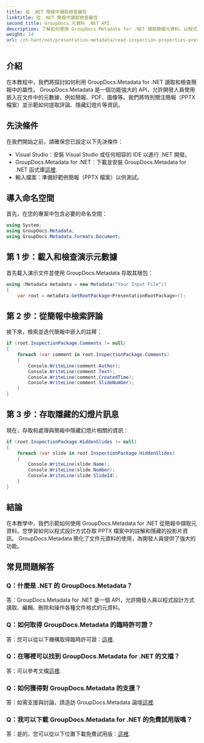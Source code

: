 ```yaml
---
title: 從 .NET 簡報中讀取檢查屬性
linktitle: 從 .NET 簡報中讀取檢查屬性
second_title: GroupDocs.元資料 .NET API
description: 了解如何使用 GroupDocs.Metadata for .NET 擷取簡報元資料。以程式設計方式存取評論、隱藏投影片等。
weight: 14
url: /zh-hant/net/presentation-metadata/read-inspection-properties-presentations/
---
```

## 介紹
在本教程中，我們將探討如何利用 GroupDocs.Metadata for .NET 讀取和檢查簡報中的屬性。 GroupDocs.Metadata 是一個功能強大的 API，允許開發人員使用嵌入在文件中的元數據，例如簡報、PDF、圖像等。我們將特別關注簡報（PPTX 檔案）並示範如何提取評論、隱藏幻燈片等資訊。
## 先決條件
在我們開始之前，請確保您已設定以下先決條件：
- Visual Studio：安裝 Visual Studio 或任何相容的 IDE 以進行 .NET 開發。
-  GroupDocs.Metadata for .NET：下載並安裝 GroupDocs.Metadata for .NET 函式庫[這裡](https://releases.groupdocs.com/metadata/net/).
- 輸入檔案：準備好範例簡報（PPTX 檔案）以供測試。
## 導入命名空間
首先，在您的專案中包含必要的命名空間：
```csharp
using System;
using GroupDocs.Metadata;
using GroupDocs.Metadata.Formats.Document;
```
## 第 1 步：載入和檢查演示元數據
首先載入演示文件並使用 GroupDocs.Metadata 存取其根包：
```csharp
using (Metadata metadata = new Metadata("Your Input File"))
{
    var root = metadata.GetRootPackage<PresentationRootPackage>();
```
## 第 2 步：從簡報中檢索評論
接下來，檢索並迭代簡報中嵌入的註釋：
```csharp
if (root.InspectionPackage.Comments != null)
{
    foreach (var comment in root.InspectionPackage.Comments)
    {
        Console.WriteLine(comment.Author);
        Console.WriteLine(comment.Text);
        Console.WriteLine(comment.CreatedTime);
        Console.WriteLine(comment.SlideNumber);
    }
}
```
## 第 3 步：存取隱藏的幻燈片訊息
現在，存取和處理與簡報中隱藏幻燈片相關的資訊：
```csharp
if (root.InspectionPackage.HiddenSlides != null)
{
    foreach (var slide in root.InspectionPackage.HiddenSlides)
    {
        Console.WriteLine(slide.Name);
        Console.WriteLine(slide.Number);
        Console.WriteLine(slide.SlideId);
    }
}
```
## 結論
在本教學中，我們示範如何使用 GroupDocs.Metadata for .NET 從簡報中擷取元資料。您學習如何以程式設計方式存取 PPTX 檔案中的註解和隱藏的投影片資訊。 GroupDocs.Metadata 簡化了文件元資料的使用，為開發人員提供了強大的功能。

## 常見問題解答
### Q：什麼是 .NET 的 GroupDocs.Metadata？
答：GroupDocs.Metadata for .NET 是一個 API，允許開發人員以程式設計方式讀取、編輯、刪除和操作各種文件格式的元資料。
### Q：如何取得 GroupDocs.Metadata 的臨時許可證？
答：您可以從以下機構取得臨時許可證：[這裡](https://purchase.groupdocs.com/temporary-license/).
### Q：在哪裡可以找到 GroupDocs.Metadata for .NET 的文檔？
答：可以參考文檔[這裡](https://tutorials.groupdocs.com/metadata/net/).
### Q：如何獲得對 GroupDocs.Metadata 的支援？
答：如需支援與討論，請造訪 GroupDocs.Metadata 論壇[這裡](https://forum.groupdocs.com/c/metadata/14).
### Q：我可以下載 GroupDocs.Metadata for .NET 的免費試用版嗎？
答：是的，您可以從以下位置下載免費試用版：[這裡](https://releases.groupdocs.com/).